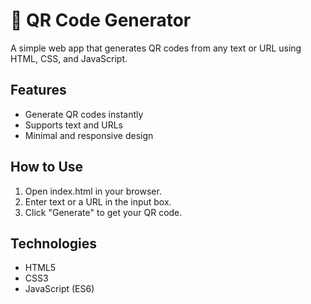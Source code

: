# 📱 QR Code Generator

A simple web app that generates QR codes from any text or URL using HTML, CSS, and JavaScript.

## Features
- Generate QR codes instantly
- Supports text and URLs
- Minimal and responsive design

## How to Use
1. Open index.html in your browser.
2. Enter text or a URL in the input box.
3. Click "Generate" to get your QR code.

## Technologies
- HTML5
- CSS3
- JavaScript (ES6)